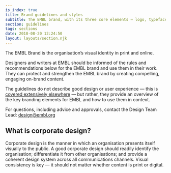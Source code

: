 ```yaml
---
is_index: true
title: Brand guidelines and styles
subtitle: The EMBL brand, with its three core elements — logo, typeface and colour set — is designed to make a memorable impression and signal to people what they can expect from the organisation.
section: guidelines
tags: sections
date: 2018-08-20 12:24:50
layout: layouts/section.njk
---
```


The EMBL Brand is the organisation’s visual identity in print and online.

Designers and writers at EMBL should be informed of the rules and recommendations below for the EMBL brand and use them in their work. They can protect and strengthen the EMBL brand by creating compelling, engaging on-brand content.

The guidelines do not describe good design or user experience — this is [covered extensively elsewhere](https://1stwebdesigner.com/top-10-ux-blogs/) — but rather, they provide an overview of the key branding elements for EMBL and how to use them in context.

For questions, including advice and approvals, contact the Design Team Lead: [design@embl.org](mailto:design@embl.org)

## What is corporate design?

Corporate design is the manner in which an organisation presents itself visually to the public. A good corporate design should readily identify the organisation; differentiate it from other organisations; and provide a coherent design system across all communications channels.  Visual consistency is key — it should not matter whether content is print or digital.
